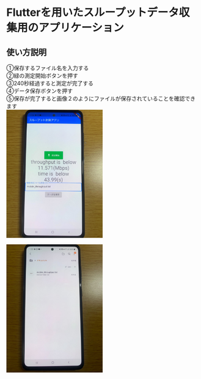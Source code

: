 # Flutterを用いたスループットデータ収集用のアプリケーション
## 使い方説明
①保存するファイル名を入力する<br>
②緑の測定開始ボタンを押す<br>
③240秒経過すると測定が完了する<br>
④データ保存ボタンを押す<br>
⑤保存が完了すると画像２のようにファイルが保存されていることを確認できます<br>
<img src="https://github.com/sanoyuuto/sano_flutter/blob/master/screen1.jpg" width="50%" />

<img src="https://github.com/sanoyuuto/sano_flutter/blob/master/screen2.jpg" width="50%" />
